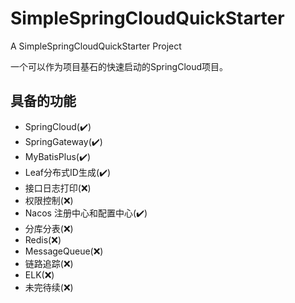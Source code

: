 # SimpleSpringCloudQuickStarter

A SimpleSpringCloudQuickStarter Project

一个可以作为项目基石的快速启动的SpringCloud项目。

## 具备的功能

- SpringCloud(✔️)
- SpringGateway(✔️)
- MyBatisPlus(✔️)
- Leaf分布式ID生成(✔️)
- 接口日志打印(❌)
- 权限控制(❌)
- Nacos 注册中心和配置中心(✔️)
- 分库分表(❌)
- Redis(❌)
- MessageQueue(❌)
- 链路追踪(❌)
- ELK(❌)
- 未完待续(❌)

